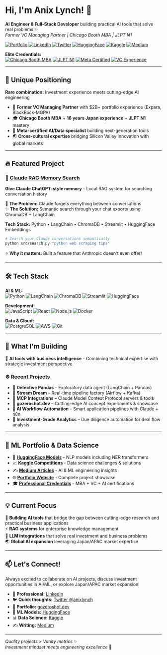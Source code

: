 # Hi, I'm Anix Lynch! 👋

**AI Engineer & Full-Stack Developer** building practical AI tools that solve real problems ✨  
*Former VC Managing Partner | Chicago Booth MBA | JLPT N1*

[![Portfolio](https://img.shields.io/badge/Portfolio-gozeroshot.dev-blue?style=for-the-badge&logo=safari&logoColor=white)](https://www.gozeroshot.dev)
[![LinkedIn](https://img.shields.io/badge/LinkedIn-anixlynch-blue?style=for-the-badge&logo=linkedin)](https://www.linkedin.com/in/anixlynch/)
[![Twitter](https://img.shields.io/badge/Twitter-@anixlynch-1DA1F2?style=for-the-badge&logo=twitter&logoColor=white)](https://twitter.com/anixlynch)
[![HuggingFace](https://img.shields.io/badge/🤗_HuggingFace-anixlynch-FFD21E?style=for-the-badge&logo=huggingface&logoColor=black)](https://huggingface.co/anixlynch)
[![Kaggle](https://img.shields.io/badge/Kaggle-anixlynch-20BEFF?style=for-the-badge&logo=kaggle&logoColor=white)](https://www.kaggle.com/anixlynch)
[![Medium](https://img.shields.io/badge/Medium-@anixlynch-12100E?style=for-the-badge&logo=medium&logoColor=white)](https://medium.com/@anixlynch)

**Elite Credentials:**  
[![Chicago Booth MBA](https://img.shields.io/badge/MBA-University%20of%20Chicago%20Booth-maroon?style=flat-square&logo=graduation-cap)](https://github.com/anix-lynch/github-cert-showcase)
[![JLPT N1](https://img.shields.io/badge/Japanese-JLPT%20N1%20Master-red?style=flat-square&logo=japan)](https://github.com/anix-lynch/github-cert-showcase)
[![Meta Certified](https://img.shields.io/badge/Meta-Data%20Analyst%20Professional-1877F2?style=flat-square&logo=meta)](https://www.credly.com/badges/b3bc1002-6ae8-43dd-a018-b82cef8586e6/public_url)
[![VC Experience](https://img.shields.io/badge/Former-VC%20Managing%20Partner-gold?style=flat-square&logo=trending-up)](https://github.com/anix-lynch/github-cert-showcase)

---

## 🎯 Unique Positioning

**Rare combination:** Investment experience meets cutting-edge AI engineering
- 🏦 **Former VC Managing Partner** with $2B+ portfolio experience (Expara, BlackRock-MGPA)
- 🎓 **Chicago Booth MBA** + **16 years Japan experience** + **JLPT N1** mastery
- 🤖 **Meta-certified AI/Data specialist** building next-generation tools
- 🌏 **Cross-cultural expertise** bridging Silicon Valley innovation with global markets

---

## 🔥 Featured Project

### 🧠 [Claude RAG Memory Search](https://github.com/anix-lynch/claude-rag-memory-search)
**Give Claude ChatGPT-style memory** - Local RAG system for searching conversation history

🎯 **The Problem:** Claude forgets everything between conversations  
✨ **The Solution:** Semantic search through your chat exports using ChromaDB + LangChain

**Tech Stack:** Python • LangChain • ChromaDB • Streamlit • HuggingFace Embeddings

```bash
# Search your Claude conversations semantically
python src/search.py "python web scraping tips"
```

⭐ **Why it matters:** Built a feature that Anthropic doesn't even offer!

---

## 🛠️ Tech Stack

**AI & ML:**  
![Python](https://img.shields.io/badge/Python-3776AB?style=flat-square&logo=python&logoColor=white)
![LangChain](https://img.shields.io/badge/LangChain-121212?style=flat-square&logo=chainlink&logoColor=white)
![ChromaDB](https://img.shields.io/badge/ChromaDB-FF6B6B?style=flat-square&logo=database&logoColor=white)
![Streamlit](https://img.shields.io/badge/Streamlit-FF4B4B?style=flat-square&logo=streamlit&logoColor=white)
![HuggingFace](https://img.shields.io/badge/HuggingFace-FFD21E?style=flat-square&logo=huggingface&logoColor=black)

**Development:**  
![JavaScript](https://img.shields.io/badge/JavaScript-F7DF1E?style=flat-square&logo=javascript&logoColor=black)
![React](https://img.shields.io/badge/React-61DAFB?style=flat-square&logo=react&logoColor=black)
![Node.js](https://img.shields.io/badge/Node.js-339933?style=flat-square&logo=node.js&logoColor=white)
![Docker](https://img.shields.io/badge/Docker-2496ED?style=flat-square&logo=docker&logoColor=white)

**Data & Cloud:**  
![PostgreSQL](https://img.shields.io/badge/PostgreSQL-4169E1?style=flat-square&logo=postgresql&logoColor=white)
![AWS](https://img.shields.io/badge/AWS-232F3E?style=flat-square&logo=amazon-aws&logoColor=white)
![Git](https://img.shields.io/badge/Git-F05032?style=flat-square&logo=git&logoColor=white)

---

## 🧠 What I'm Building

🚀 **AI tools with business intelligence** - Combining technical expertise with strategic investment perspective

### ⚙️ Recent Projects

- 🐼 **Detective Pandas** – Exploratory data agent (LangChain + Pandas)  
- 🌊 **Stream Dream** – Real-time pipeline factory (Airflow + Kafka)  
- 🔄 **MCP Integrations** – Claude Model Context Protocol servers & tools
- 🧪 **gozeroshot.dev** – Cutting-edge AI concept experiments & showcase
- 🤖 **AI Workflow Automation** – Smart application pipelines with Claude + n8n
- 💼 **Investment-Grade Analytics** – Due diligence automation for deal flow analysis

---

## 🚀 ML Portfolio & Data Science

- 🤗 **[HuggingFace Models](https://huggingface.co/anixlynch)** - NLP models including NER transformers
- 📈 **[Kaggle Competitions](https://www.kaggle.com/anixlynch)** - Data science challenges & solutions
- ✍️ **[Medium Articles](https://medium.com/@anixlynch)** - AI & ML engineering insights
- 🌐 **[Portfolio Website](https://www.gozeroshot.dev)** - Complete project showcase
- 🎓 **[Professional Credentials](https://github.com/anix-lynch/github-cert-showcase)** - MBA + VC + AI certifications

---

## 💡 Current Focus

🧠 **Building AI tools** that bridge the gap between cutting-edge research and practical business applications  
⚡ **RAG systems** for enterprise knowledge management  
🤖 **LLM integrations** that solve real investment and business problems  
🌏 **Global AI expansion** leveraging Japan/APAC market expertise

---

## 📫 Let's Connect!

Always excited to collaborate on AI projects, discuss investment opportunities in AI/ML, or explore Japan/APAC market expansion!

- 💼 **Professional:** [LinkedIn](https://www.linkedin.com/in/anixlynch/)
- 🐦 **Quick thoughts:** [Twitter @anixlynch](https://twitter.com/anixlynch)
- 📁 **Portfolio:** [gozeroshot.dev](https://www.gozeroshot.dev)
- 🤗 **ML Models:** [HuggingFace](https://huggingface.co/anixlynch)
- 📊 **Data Science:** [Kaggle](https://www.kaggle.com/anixlynch)
- ✍️ **Writing:** [Medium](https://medium.com/@anixlynch)

---

*Quality projects > Vanity metrics* ✨  
*Investment mindset meets engineering excellence* 🎯